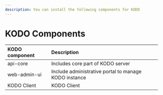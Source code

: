 ```yaml
---
description: You can install the following components for KODO
---
```


# KODO Components

| **KODO component** | **Description** |
| :--- | :--- |
| api-core | Includes core part of KODO server |
| web-admin-ui | Include administrative portal to manage KODO instance |
| KODO Client | KODO Client |

